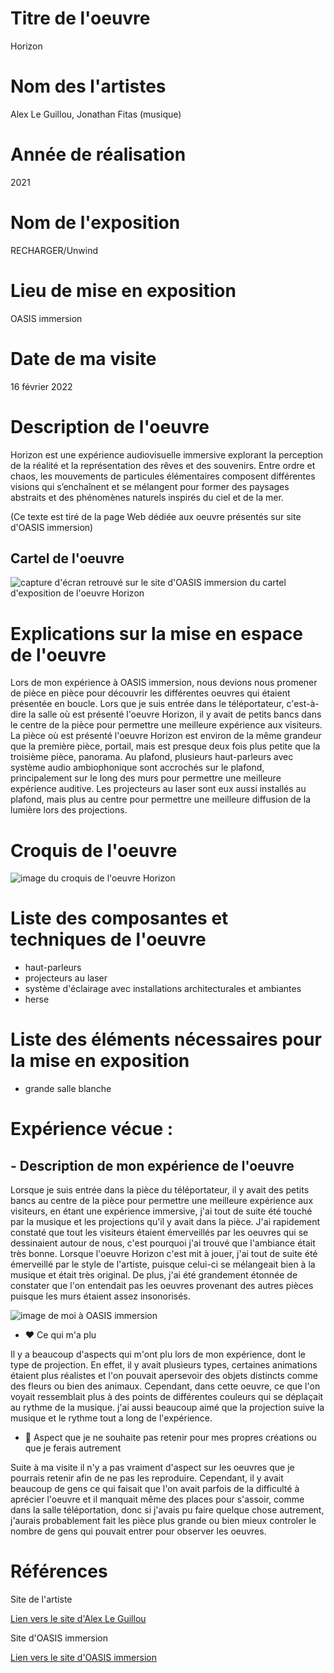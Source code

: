 # Titre de l'oeuvre 

Horizon

# Nom des l'artistes

Alex Le Guillou, Jonathan Fitas (musique)

# Année de réalisation

2021

# Nom de l'exposition

RECHARGER/Unwind

# Lieu de mise en exposition

OASIS immersion

# Date de ma visite

16 février 2022

# Description de l'oeuvre

Horizon est une expérience audiovisuelle immersive explorant la perception de la réalité et la représentation des rêves et des souvenirs. Entre ordre et chaos, les mouvements de particules élémentaires composent différentes visions qui s’enchaînent et se mélangent pour former des paysages abstraits et des phénomènes naturels inspirés du ciel et de la mer.

(Ce texte est tiré de la page Web dédiée aux oeuvre présentés sur site d'OASIS immersion)

## Cartel de l'oeuvre 

![capture d'écran retrouvé sur le site d'OASIS immersion du cartel d'exposition de l'oeuvre Horizon](medias/photographies/capture_ecran_cartel_horizon_oasis_immersion.png)

# Explications sur la mise en espace de l'oeuvre

Lors de mon expérience à OASIS immersion, nous devions nous promener de pièce en pièce pour découvrir les différentes oeuvres qui étaient présentée en boucle. Lors que je suis entrée dans le téléportateur, c'est-à-dire la salle où est présenté l'oeuvre Horizon, il y avait de petits bancs dans le centre de la pièce pour permettre une meilleure expérience aux visiteurs. La pièce où est présenté l'oeuvre Horizon est environ de la même grandeur que la première pièce, portail, mais est presque deux fois plus petite que la troisième pièce, panorama. Au plafond, plusieurs haut-parleurs avec système audio ambiophonique sont accrochés sur le plafond, principalement sur le long des murs pour permettre une meilleure expérience auditive. Les projecteurs au laser sont eux aussi installés au plafond, mais plus au centre pour permettre une meilleure diffusion de la lumière lors des projections.

# Croquis de l'oeuvre

![image du croquis de l'oeuvre Horizon](medias/croquis/croquis_horizon.jpg)

# Liste des composantes et techniques de l'oeuvre

- haut-parleurs
- projecteurs au laser
- système d'éclairage avec installations architecturales et ambiantes
- herse

# Liste des éléments nécessaires pour la mise en exposition

- grande salle blanche

# Expérience vécue :

## - Description de mon expérience de l'oeuvre

Lorsque je suis entrée dans la pièce du téléportateur, il y avait des petits bancs au centre de la pièce pour permettre une meilleure expérience aux visiteurs, en étant une expérience immersive, j'ai tout de suite été touché par la musique et les projections qu'il y avait dans la pièce. J'ai rapidement constaté que tout les visiteurs étaient émerveillés par les oeuvres qui se dessinaient autour de nous, c'est pourquoi j'ai trouvé que l'ambiance était très bonne. Lorsque l'oeuvre Horizon c'est mit à jouer, j'ai tout de suite été émerveillé par le style de l'artiste, puisque celui-ci se mélangeait bien à la musique et était très original. De plus, j'ai été grandement étonnée de constater que l'on entendait pas les oeuvres provenant des autres pièces puisque les murs étaient assez insonorisés. 

![image de moi à OASIS immersion](medias/photographies/photo_moi.jpg)

- ❤️ Ce qui m'a plu

Il y a beaucoup d'aspects qui m'ont plu lors de mon expérience, dont le type de projection. En effet, il y avait plusieurs types, certaines animations étaient plus réalistes et l'on pouvait apersevoir des objets distincts comme des fleurs ou bien des animaux. Cependant, dans cette oeuvre, ce que l'on voyait ressemblait plus à des points de différentes couleurs qui se déplaçait au rythme de la musique. j'ai aussi beaucoup aimé que la projection suive la musique et le rythme tout a long de l'expérience.

- 🤔 Aspect que je ne souhaite pas retenir pour mes propres créations ou que je ferais autrement

Suite à ma visite il n'y a pas vraiment d'aspect sur les oeuvres que je pourrais retenir afin de ne pas les reproduire. Cependant, il y avait beaucoup de gens ce qui faisait que l'on avait parfois de la difficulté à aprécier l'oeuvre et il manquait même des places pour s'assoir, comme dans la salle téléportation, donc si j'avais pu faire quelque chose autrement, j'aurais probablement fait les pièce plus grande ou bien mieux controler le nombre de gens qui pouvait entrer pour observer les oeuvres.

# Références

Site de l'artiste

[Lien vers le site d'Alex Le Guillou](https://alexleguillou.com/Horizon)

Site d'OASIS immersion

[Lien vers le site d'OASIS immersion](https://oasis.im/)
